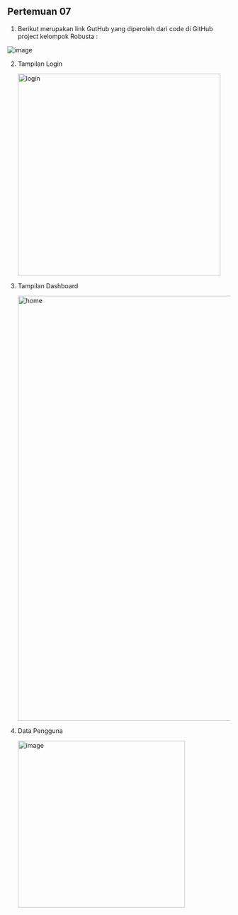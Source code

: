## Pertemuan 07 
1. Berikut merupakan link GutHub yang diperoleh dari code di GitHub project kelompok Robusta :

![image](https://github.com/user-attachments/assets/33db58e1-ce88-4a02-b30f-e91e0ac60755)


2. Tampilan Login

   <img width="457" alt="login" src="https://github.com/user-attachments/assets/0aa4a705-5709-455c-a152-d33ca99fa94a">

4. Tampilan Dashboard

   <img width="960" alt="home" src="https://github.com/user-attachments/assets/cdc34b05-052f-4a62-8cbf-7e1c1db56dfe">

6. Data Pengguna

   <img width="377" alt="image" src="https://github.com/user-attachments/assets/ead1f65e-2635-4274-8559-b024336e7cad">
